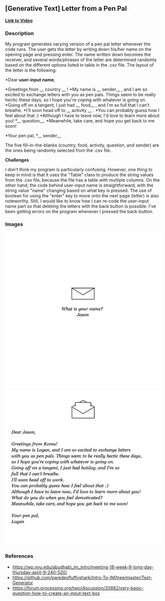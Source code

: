 ## [Generative Text] Letter from a Pen Pal

**[Link to Video](https://youtu.be/nStybjdui4s)**

### Description
My program generates varying version of a pen pal letter whenever the code runs. 
The user gets the letter by writing down his/her name on the opening page and pressing enter. The name written down becomes the receiver, and several words/phrases of the letter are determined randomly based on the different options listed in table in the .csv file. 
The layout of the letter is the following:

*Dear __user-input name__,

*Greetings from __ country __ !
*My name is __ sender__ , and I am so excited to exchange letters with you as pen pals. Things seem to be really hectic these days, so I hope you're coping with whatever is going on.
*Going off on a tangent, I just had __ food__ , and I'm so full that I can't breathe.
*I'll soon head off to __ activity __ . 
*You can probably guess how I feel about that :)
*Although I have to leave now, I'd love to learn more about you!
*__ question__.
*Meanwhile, take care, and hope you get back to me soon!

*Your pen pal,
*__ sender__

The five fill-in-the-blanks (country, food, activity, question, and sender) are the ones being randomly selected from the .csv file.

**Challenges**

I don't think my program is particularly confusing. However, one thing to keep in mind is that it uses the "Table" class to produce the string values from the .csv file, because the file has a table with multiple columns.
On the other hand, the code behind user-input name is straightforward, with the string value "name" changing based on what key is pressed. The use of boolean for using the "enter" key to move onto the next page (letter) is also noteworthy. Still, I would like to know how I can re-code the user-input name part so that deleting the letters with the back button is possible. I've been getting errors on the program whenever I pressed the back-button. 

### Images
![](image1.png)
![](image2.png)

### References
- https://wp.nyu.edu/abudhabi_im_intro/meeting-18-week-9-long-day-thursday-april-9-240-520/
- https://github.com/paredesfluffyshark/Intro-To-IM/tree/master/Text-Generator
- https://forum.processing.org/two/discussion/20882/very-basic-question-how-to-create-an-input-text-box
